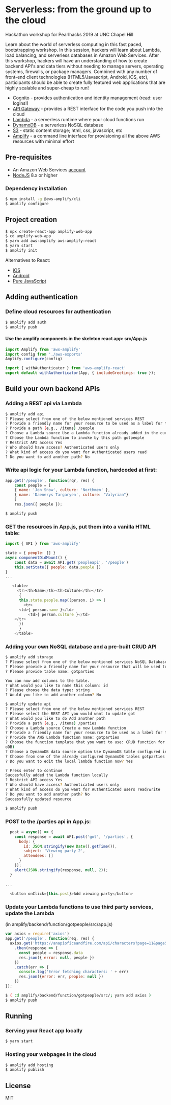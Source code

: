 # Serverless: from the ground up to the cloud

Hackathon workshop for Pearlhacks 2019 at UNC Chapel Hill

Learn about the world of serverless computing in this fast paced, bootstrapping workshop. In this session, hackers will learn about Lambda, load balancing, and serverless databases in Amazon Web Services. After this workshop, hackers will have an understanding of how to create backend API's and data tiers without needing to manage servers, operating systems, firewalls, or package managers. Combined with any number of front-end client technologies (HTML5/Javascript, Android, iOS, etc), participants should be able to create fully featured web applications that are highly scalable and super-cheap to run!

- [Cognito] - provides authentication and identity management (read: user logins!)
- [API Gateway] - provides a REST interface for the code you push into the cloud
- [Lambda] - a serverless runtime where your cloud functions run
- [DynamoDB] - a serverless NoSQL database
- [S3] - static content storage; html, css, javascript, etc
- [Amplify] - a command line interface for provisioning all the above AWS resources with minimal effort

## Pre-requisites

- An Amazon Web Services [account](https://aws.amazon.com/free/)
- [NodeJS] 8.x or higher

### Dependency installation

```sh
$ npm install -g @aws-amplify/cli
$ amplify configure
```

## Project creation

```sh
$ npx create-react-app amplify-web-app
$ cd amplify-web-app
$ yarn add aws-amplify aws-amplify-react
$ yarn start
$ amplify init
```

Alternatives to React:
 - [iOS](https://aws-amplify.github.io/docs/ios/start?ref=amplify-iOS-btn)
 - [Android](https://aws-amplify.github.io/docs/android/start?ref=amplify-android-btn)
 - [Pure JavaScript](https://aws-amplify.github.io/docs/js/start?ref=amplify-js-btn&platform=purejs)

## Adding authentication

### Define cloud resources for authentication

```sh
$ amplify add auth
$ amplify push
```

#### Use the amplify components in the skeleton react app: src/App.js 

```javascript
import Amplify from 'aws-amplify'
import config from './aws-exports'
Amplify.configure(config)

import { withAuthenticator } from 'aws-amplify-react'
export default withAuthenticator(App, { includeGreetings: true });
```

## Build your own backend APIs

### Adding a REST api via Lambda

```sh
$ amplify add api
? Please select from one of the below mentioned services REST
? Provide a friendly name for your resource to be used as a label for this category in the project: got
? Provide a path (e.g., /items) /people
? Choose a Lambda source Use a Lambda function already added in the current Amplify project
? Choose the Lambda function to invoke by this path gotpeople
? Restrict API access Yes
? Who should have access? Authenticated users only
? What kind of access do you want for Authenticated users read
? Do you want to add another path? No
```

### Write api logic for your Lambda function, hardcoded at first:

```javascript
app.get('/people', function(rqr, res) {
	const people = [
 	{ name: 'Jon Snow', culture: 'Northmen' },
 	{ name: 'Daenerys Targaryen', culture: "Valyrian"}
 	]
 	res.json({ people });
```

```sh
$ amplify push
```

### GET the resources in App.js, put them into a vanilla HTML table:
```javascript 
import { API } from 'aws-amplify'

state = { people: [] }
async componentDidMount() {
	const data = await API.get('peopleapi', '/people')
	this.setState({ people: data.people })
}
...

   <table>
     <tr><th>Name</th><th>Culture</th></tr>
      {
      this.state.people.map((person, i) => (
        <tr>
	  <td>{ person.name }</td>
          <td>{ person.culture }</td>
	</tr>
      )) 
      }
    </table>
```

### Adding your own NoSQL database and a pre-built CRUD API

```sh
$ amplify add storage
? Please select from one of the below mentioned services NoSQL Database
? Please provide a friendly name for your resource that will be used to label this category in the project: gotparties
? Please provide table name: gotparties

You can now add columns to the table.
? What would you like to name this column: id
? Please choose the data type: string
? Would you like to add another column? No

$ amplify update api
? Please select from one of the below mentioned services REST
? Please select the REST API you would want to update got
? What would you like to do Add another path
? Provide a path (e.g., /items) /parties
? Choose a Lambda source Create a new Lambda function
? Provide a friendly name for your resource to be used as a label for this category in the project: gotparties
? Provide the AWS Lambda function name: gotparties
? Choose the function template that you want to use: CRUD function for Amazon DynamoDB table (Integration with Amazon API Gateway and Amazon Dynam
oDB)
? Choose a DynamoDB data source option Use DynamoDB table configured in the current Amplify project
? Choose from one of the already configured DynamoDB tables gotparties
? Do you want to edit the local lambda function now? Yes

? Press enter to continue 
Succesfully added the Lambda function locally
? Restrict API access Yes
? Who should have access? Authenticated users only
? What kind of access do you want for Authenticated users read/write
? Do you want to add another path? No
Successfully updated resource

$ amplify push
```

### POST to the /parties api in App.js:
```javascript
  post = async() => {
    const response = await API.post('got', '/parties', {
      body: {
        id: JSON.stringify(new Date().getTime()),
        subject: 'Viewing party 2',
        attendees: []
      }
    });
    alert(JSON.stringify(response, null, 2));
  }
  
...  
  
  <button onClick={this.post}>Add viewing party</button>
```

### Update your Lambda functions to use third party services, update the Lambda
(in amplify/backend/function/gotpeople/src/app.js)
```javascript
var axios = require('axios')
app.get('/people', function(req, res) {
  axios.get('https://anapioficeandfire.com/api/characters?page=11&pageSize=15')
    .then(response => {
      const people = response.data
      res.json({ error: null, people })
    })
    .catch(err => {
      console.log('Error fetching characters: ' + err)
      res.json({error: err, people: null })
    })
});
```

```sh
$ ( cd amplify/backend/function/gotpeople/src/; yarn add axios )
$ amplify push
```

## Running 

### Serving your React app locally

```sh
$ yarn start
```

### Hosting your webpages in the cloud

```sh
$ amplify add hosting
$ amplify publish
```

License
----

MIT

[//]: # (These are reference links used in the body of this note)


   [amplify]: <https://aws-amplify.github.io/>
   [cognito]: <https://aws.amazon.com/cognito/>
   [s3]: <https://aws.amazon.com/s3/>
   [API Gateway]: <https://aws.amazon.com/api-gateway/>
   [lambda]: <https://aws.amazon.com/lambda/>
   [DynamoDB]: <https://aws.amazon.com/dynamodb/>
   [nodejs]: <http://nodejs.org>
   [bootstrap]: <http://twitter.github.com/bootstrap/>
   [react]: <https://reactjs.org/>
   [@gnethercutt]: <https://twitter.com/gnethercutt>

   [PlDb]: <https://github.com/joemccann/dillinger/tree/master/plugins/dropbox/README.md>
   [PlGh]: <https://github.com/joemccann/dillinger/tree/master/plugins/github/README.md>
   [PlGd]: <https://github.com/joemccann/dillinger/tree/master/plugins/googledrive/README.md>
   [PlOd]: <https://github.com/joemccann/dillinger/tree/master/plugins/onedrive/README.md>
   [PlMe]: <https://github.com/joemccann/dillinger/tree/master/plugins/medium/README.md>
   [PlGa]: <https://github.com/RahulHP/dillinger/blob/master/plugins/googleanalytics/README.md>
